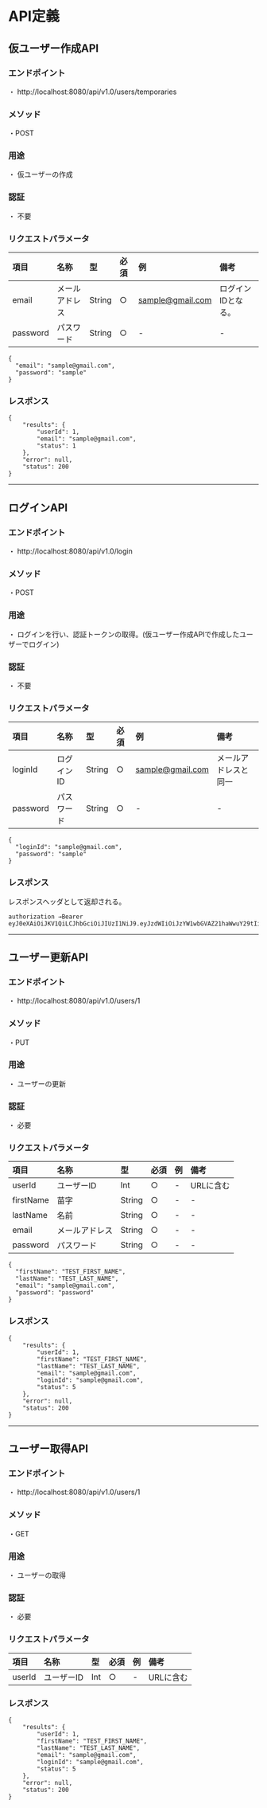 # API定義


## 仮ユーザー作成API

### エンドポイント  
・ http://localhost:8080/api/v1.0/users/temporaries
### メソッド
・POST
### 用途
・ 仮ユーザーの作成
### 認証
・ 不要
### リクエストパラメータ

| 項目 | 名称 | 型 | 必須 | 例 | 備考 |  
|:---|:---|:---|:---|:---|:---|  
|email| メールアドレス| String | ○ | sample@gmail.com | ログインIDとなる。 |
|password| パスワード | String | ○ | - | - |

```
{
  "email": "sample@gmail.com",
  "password": "sample"
}
```
### レスポンス

```
{
    "results": {
        "userId": 1,
        "email": "sample@gmail.com",
        "status": 1
    },
    "error": null,
    "status": 200
}
```

---

## ログインAPI

### エンドポイント  
・ http://localhost:8080/api/v1.0/login
### メソッド
・POST
### 用途
・ ログインを行い、認証トークンの取得。(仮ユーザー作成APIで作成したユーザーでログイン)
### 認証
・ 不要
### リクエストパラメータ

| 項目 | 名称 | 型 | 必須 | 例 | 備考 |  
|:---|:---|:---|:---|:---|:---|  
|loginId| ログインID| String | ○ | sample@gmail.com | メールアドレスと同一 |
|password| パスワード | String | ○ | - | - |

```
{
  "loginId": "sample@gmail.com",
  "password": "sample"
}
```
### レスポンス
レスポンスヘッダとして返却される。
```
authorization →Bearer eyJ0eXAiOiJKV1QiLCJhbGciOiJIUzI1NiJ9.eyJzdWIiOiJzYW1wbGVAZ21haWwuY29tIiwiZXhwIjoxNTU1MzM3ODM3fQ.suIcf4ZrmtMqKclTd9qujpDytwdNidX5cnXGxkU4Zyg
```

---

## ユーザー更新API

### エンドポイント  
・ http://localhost:8080/api/v1.0/users/1
### メソッド
・PUT
### 用途
・ ユーザーの更新
### 認証
・ 必要
### リクエストパラメータ

| 項目 | 名称 | 型 | 必須 | 例 | 備考 |  
|:---|:---|:---|:---|:---|:---|  
|userId| ユーザーID| Int | ○ | - | URLに含む |
|firstName| 苗字| String | ○ | - | - |
|lastName| 名前 | String | ○ | - | - |
|email| メールアドレス | String | ○ | - | - |
|password| パスワード | String | ○ | - | - |
```
{
  "firstName": "TEST_FIRST_NAME",
  "lastName": "TEST_LAST_NAME",
  "email": "sample@gmail.com",
  "password": "password"
}
```
### レスポンス

```
{
    "results": {
        "userId": 1,
        "firstName": "TEST_FIRST_NAME",
        "lastName": "TEST_LAST_NAME",
        "email": "sample@gmail.com",
        "loginId": "sample@gmail.com",
        "status": 5
    },
    "error": null,
    "status": 200
}
```

---

## ユーザー取得API

### エンドポイント  
・ http://localhost:8080/api/v1.0/users/1
### メソッド
・GET
### 用途
・ ユーザーの取得
### 認証
・ 必要
### リクエストパラメータ

| 項目 | 名称 | 型 | 必須 | 例 | 備考 |  
|:---|:---|:---|:---|:---|:---|  
|userId| ユーザーID| Int | ○ | - | URLに含む |

### レスポンス

```
{
    "results": {
        "userId": 1,
        "firstName": "TEST_FIRST_NAME",
        "lastName": "TEST_LAST_NAME",
        "email": "sample@gmail.com",
        "loginId": "sample@gmail.com",
        "status": 5
    },
    "error": null,
    "status": 200
}
```